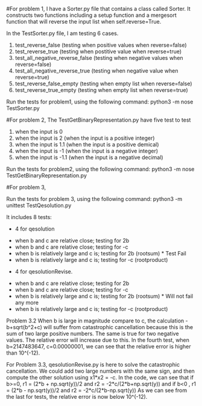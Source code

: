 #For problem 1, I have a Sorter.py file that contains a class called Sorter. It constructs two functions including a setup function and a mergesort function that will reverse the input list when self.reverse=True.

In the TestSorter.py file, I am testing 6 cases.
1. test_reverse_false  				(testing when positive values when reverse=false)
2. test_reverse_true   				(testing when postitive value when reverse=true)
3. test_all_negative_reverse_false  (testing when negative values when reverse=false)
4. test_all_negative_reverse_true   (testing when negative value when reverse=true)
5. test_reverse_false_empty 		(testing when empty list when reverse=false)
6. test_reverse_true_empty  		(testing when empty list when reverse=true)


Run the tests for problem1, using the following command:
python3 -m nose TestSorter.py



#For problem 2,
The TestGetBinaryRepresentation.py have five test to test
1. when the input is 0
2. when the input is 2     (when the input is a positive integer)
3. when the input is 1.1   (when the input is a positive demical)
4. when the input is -1	   (when the input is a negative integer)
5. when the input is -1.1  (when the input is a negative decimal)

Run the tests for problem2, using the following command:
python3 -m nose TestGetBinaryRepresentation.py


#For problem 3,


Run the tests for problem 3, using the following command:
python3 -m unittest TestQesolution.py

It includes 8 tests:
- 4 for qesolution
 * when b and c are relative close; testing for 2b
 * when b and c are relative close; testing for -c
 * when b is relatively large and c is; testing for 2b (rootsum)   * Test Fail 
 * when b is relatively large and c is; testing for -c (rootproduct)
- 4 for qesolutionRevise.
 * when b and c are relative close; testing for 2b
 * when b and c are relative close; testing for -c 
 * when b is relatively large and c is; testing for 2b (rootsum)   * Will not fail any more
 * when b is relatively large and c is; testing for -c (rootproduct) 


Problem 3.2
When b is large in magnitude compare to c, the calculation -b+sqrt(b^2+c) will suffer from catastrophic cancellation because this is the sum of two large positive numbers. The same is true for two negative values. The relative error will increase due to this. In the fourth test, when b=2147483647, c=0.00000001, we can see that the relative error is higher than 10^(-12).


For Problem 3.3, qesolutionRevise.py is here to solve the catastrophic cancellation. We could add two large numbers with the same sign, and then compute the other solution using x1\*x2 = -c. In the code, we can see that if b>=0, r1 = (2\*b + np.sqrt(y))/2   and  r2 = -2\*c/(2\*b+np.sqrt(y))
and  if b<0 , r1 = (2\*b - np.sqrt(y))/2   and  r2 = -2\*c/(2\*b-np.sqrt(y))
As we can see from the last for tests, the relative error is now below 10^(-12).
